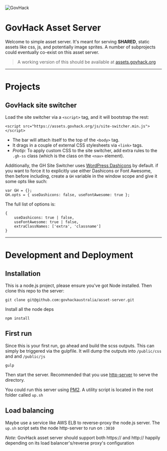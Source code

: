 ![GovHack](http://gh16.alan.id.au/wp-content/themes/govhack-16/img/logo.png)
# GovHack Asset Server

Welcome to simple asset server. It's meant for serving __SHARED__, static assets like css, js, and potentially image sprites. A number of subprojects could eventually co-exist on this asset server.

> A working version of this should be available at [assets.govhack.org](https://assets.govhack.org)

-------------

# Projects

## GovHack site switcher

Load the site switcher via a `<script>` tag, and it will bootstrap the rest:

    <script src="https://assets.govhack.org/js/site-switcher.min.js"></script>

+ The bar will attach itself to the top of the `<body>` tag. 
+ It drags in a couple of external CSS stylesheets via `<link>` tags.
+ _Protip:_ To apply custom CSS to the site switcher, add extra rules to the `.gh-ss` class (which is the class on the `<nav>` element).

Additionally, the GH Site Switcher uses [WordPress Dashicons](https://developer.wordpress.org/resource/dashicons/) by default. if you want to force it to explicitly use either Dashicons or Font Awesome, then before including, create a `GH` variable in the window scope and give it some opts like such:

    var GH = {};
    GH.opts = { useDashicons: false, useFontAwesome: true };

The full list of options is:

    {
        useDashicons: true | false,
        useFontAwesome: true | false,
        extraClassNames: ['extra', 'classname']
    }
    
    
-------------

# Development and Deployment

## Installation

This is a node.js project, please ensure you've got Node installed. Then clone this repo to the server:

    git clone git@github.com:govhackaustralia/asset-server.git

Install all the node deps

    npm install

## First run

Since this is your first run, go ahead and build the scss outputs. This can simply be triggered via the gulpfile. It will dump the outputs into `/public/css` and and `/public/js`

    gulp 

Then start the server. Recommended that you use [http-server](https://github.com/indexzero/http-server) to serve the directory. 

You could run this server using [PM2](https://github.com/Unitech/pm2). A utility script is located in the root folder called `up.sh`

## Load balancing

Maybe use a service like AWS ELB to reverse-proxy the node.js server. The `up.sh` script sets the node http-server to run on `:3010`

_Note:_  GovHack asset server should support both https:// and http:// happily depending on its load balancer's/reverse proxy's configuration
